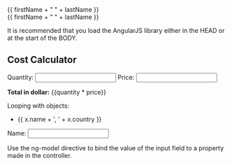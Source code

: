 <!DOCTYPE html>
<html>
<script src="https://ajax.googleapis.com/ajax/libs/angularjs/1.6.9/angular.min.js"></script>
<body>

<div ng-app="myApp" ng-controller="myCtrl">
{{ firstName + " " + lastName }}
</div>

<script>
var app = angular.module("myApp", []);
app.controller("myCtrl", function($scope) {
    $scope.firstName = "John";
    $scope.lastName = "Doe";
});
</script>

</body>
</html>

<!DOCTYPE html>
<html>
<body>
<script src="https://ajax.googleapis.com/ajax/libs/angularjs/1.6.9/angular.min.js"></script>

<div ng-app="myApp" ng-controller="myCtrl">
{{ firstName + " " + lastName }}
</div>

<script>
var app = angular.module("myApp", []);
app.controller("myCtrl", function($scope) {
    $scope.firstName = "John";
    $scope.lastName = "Doe";
});
</script>

<p>It is recommended that you load the AngularJS library either in the HEAD or at the start of the BODY.</p>

</body>
</html>

<!DOCTYPE html>
<html>
<script src="https://ajax.googleapis.com/ajax/libs/angularjs/1.6.9/angular.min.js"></script>
<body>

<div data-ng-app="" data-ng-init="quantity=1;price=5">

<h2>Cost Calculator</h2>

Quantity: <input type="number" ng-model="quantity">
Price: <input type="number" ng-model="price">

<p><b>Total in dollar:</b> {{quantity * price}}</p>

</div>

</body>
</html>

<!DOCTYPE html>
<html>
<script src="https://ajax.googleapis.com/ajax/libs/angularjs/1.6.9/angular.min.js"></script>
<body>

<div ng-app="" ng-init="names=[
{name:'Jani',country:'Norway'},
{name:'Hege',country:'Sweden'},
{name:'Kai',country:'Denmark'}]">

<p>Looping with objects:</p>
<ul>
  <li ng-repeat="x in names">
  {{ x.name + ', ' + x.country }}</li>
</ul>

</div>

</body>
</html>

<!DOCTYPE html>
<html>
<script src="https://ajax.googleapis.com/ajax/libs/angularjs/1.6.9/angular.min.js"></script>
<body ng-app="myApp">

<div w3-test-directive></div>

<script>
var app = angular.module("myApp", []);
app.directive("w3TestDirective", function() {
    return {
        template : "<h1>Made by a directive!</h1>"
    };
});
</script>

</body>
</html>

<!DOCTYPE html>
<html>
<script src="https://ajax.googleapis.com/ajax/libs/angularjs/1.6.9/angular.min.js"></script>
<body>

<div ng-app="myApp" ng-controller="myCtrl">
Name: <input ng-model="name">
</div>

<script>
var app = angular.module('myApp', []);
app.controller('myCtrl', function($scope) {
    $scope.name = "John Doe";
});
</script>

<p>Use the ng-model directive to bind the value of the input field to a property made in the controller.</p>

</body>
</html>
